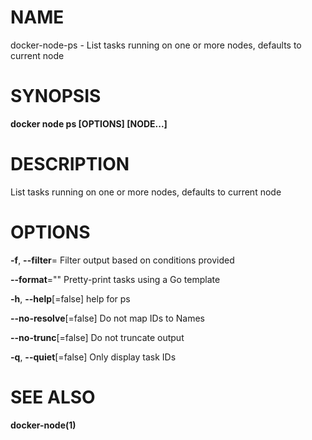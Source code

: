 # NAME

docker-node-ps - List tasks running on one or more nodes, defaults to current node

# SYNOPSIS

**docker node ps \[OPTIONS\] \[NODE...\]**

# DESCRIPTION

List tasks running on one or more nodes, defaults to current node

# OPTIONS

**-f**, **--filter**= Filter output based on conditions provided

**--format**="" Pretty-print tasks using a Go template

**-h**, **--help**\[=false\] help for ps

**--no-resolve**\[=false\] Do not map IDs to Names

**--no-trunc**\[=false\] Do not truncate output

**-q**, **--quiet**\[=false\] Only display task IDs

# SEE ALSO

**docker-node(1)**
